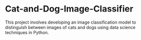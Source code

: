 # Cat-and-Dog-Image-Classifier
This project involves developing an image classification model to distinguish between images of cats and dogs using data science techniques in Python.
